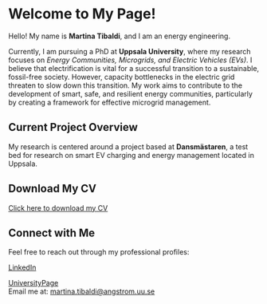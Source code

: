 <!DOCTYPE html>
<html lang="en">
<head>
    <meta charset="UTF-8">
    <meta name="viewport" content="width=device-width, initial-scale=1.0">
 
</head>
<body>
  
  <h1>Welcome to My Page!</h1>

<p>
    Hello! My name is <strong>Martina Tibaldi</strong>, and I am an energy engineering. 
    
Currently, I am pursuing a PhD at <strong>Uppsala University</strong>, where my research focuses on <em>Energy Communities, Microgrids, and Electric Vehicles (EVs)</em>. I believe that electrification is vital for a successful transition to a sustainable, fossil-free society. However, capacity bottlenecks in the electric grid threaten to slow down this transition. My work aims to contribute to the development of smart, safe, and resilient energy communities, particularly by creating a framework for effective microgrid management.
</p>

<h2>Current Project Overview</h2>
<p>
    My research is centered around a project based at <strong>Dansmästaren</strong>, a test bed for research on smart EV charging and energy management located in Uppsala. 
</p>


<h2>Download My CV</h2>
<p>
    <a href="CV_2024.pdf" download>Click here to download my CV</a>
</p>

<h2>Connect with Me</h2>
<p>
    Feel free to reach out through my professional profiles:

<div class="social-links">
        <a href="https://linkedin.com/in/martina-tibaldi" target="_blank">LinkedIn</a>
    
  <a href="https://www.uu.se/kontakt-och-organisation/personal?query=N24-569" target="_blank">UniversityPage</a>  
  Email me at: martina.tibaldi@angstrom.uu.se
    </div>
</body>
</html>
<!--
**martina-tibaldi/martina-tibaldi** is a ✨ _special_ ✨ repository because its `README.md` (this file) appears on your GitHub profile.

Here are some ideas to get you started:

- ...
- 🌱 I’m currently learning ...
- 👯 I’m looking to collaborate on ...
- 🤔 I’m looking for help with ...
- 💬 Ask me about ...
- 📫 How to reach me: ...
- 😄 Pronouns: ...
- ⚡ Fun fact: ...
-->
